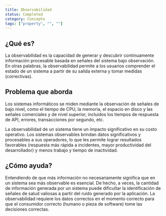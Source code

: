 ```yaml
---
title: Observabilidad
status: Completed
category: Concepto
tags: ["property", "", ""]
---
```


## ¿Qué es?

La observabilidad es la capacidad de generar y descubrir continuamente información procesable basada en señales del sistema bajo observación.
En otras palabras, la observabilidad permite a los usuarios comprender el estado de un sistema a partir de su salida externa y tomar medidas (correctivas).

## Problema que aborda

Los sistemas informáticos se miden mediante la observación de señales de bajo nivel, como el tiempo de CPU, la memoria, el espacio en disco y las señales comerciales y de nivel superior, incluidos los tiempos de respuesta de API, errores, transacciones por segundo, etc.

La observabilidad de un sistema tiene un impacto significativo en su costo operativo.
Los sistemas observables brindan datos significativos y procesables a sus operadores, lo que les permite lograr resultados favorables (respuesta más rápida a incidentes, mayor productividad del desarrollador) y menos trabajo y tiempo de inactividad.

## ¿Cómo ayuda?

Entendiendo de que más información no necesariamente significa que en un sistema sea más observable es esencial.
De hecho, a veces, la cantidad de información generada por un sistema puede dificultar la identificación de señales de salud valiosas a partir del ruido generado por la aplicación.
La observabilidad requiere los datos correctos en el momento correcto para que el consumidor correcto (humano o pieza de software) tome las decisiones correctas.
